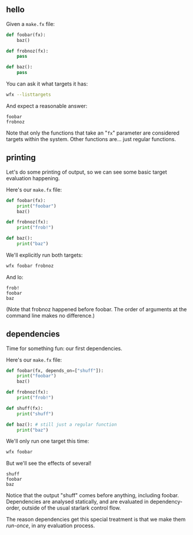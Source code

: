 hello
-----

Given a `make.fx` file:

[testmark]:# (hello/fs/make.fx)
```python
def foobar(fx):
	baz()

def frobnoz(fx):
	pass

def baz():
	pass
```

You can ask it what targets it has:

[testmark]:# (hello/sequence)
```sh
wfx --listtargets
```

And expect a reasonable answer:

[testmark]:# (hello/output)
```text
foobar
frobnoz
```

Note that only the functions that take an "`fx`" parameter are considered targets within the system.
Other functions are... just regular functions.



printing
--------

Let's do some printing of output, so we can see some basic target evaluation happening.

Here's our `make.fx` file:

[testmark]:# (printing/fs/make.fx)
```python
def foobar(fx):
	print("foobar")
	baz()

def frobnoz(fx):
	print("frob!")

def baz():
	print("baz")
```

We'll explicitly run both targets:

[testmark]:# (printing/sequence)
```sh
wfx foobar frobnoz
```

And lo:

[testmark]:# (printing/output)
```text
frob!
foobar
baz
```

(Note that frobnoz happened before foobar.  The order of arguments at the command line makes no difference.)



dependencies
------------

Time for something fun: our first dependencies.

Here's our `make.fx` file:

[testmark]:# (dependencies/fs/make.fx)
```python
def foobar(fx, depends_on=["shuff"]):
	print("foobar")
	baz()

def frobnoz(fx):
	print("frob!")

def shuff(fx):
	print("shuff")

def baz(): # still just a regular function
	print("baz")
```

We'll only run one target this time:

[testmark]:# (dependencies/sequence)
```sh
wfx foobar
```

But we'll see the effects of several!

[testmark]:# (dependencies/output)
```text
shuff
foobar
baz
```

Notice that the output "shuff" comes before anything, including foobar.
Dependencies are analysed statically, and are evaluated in dependency-order,
outside of the usual starlark control flow.

The reason dependencies get this special treatment is that we make them
_run-once_, in any evaluation process.
